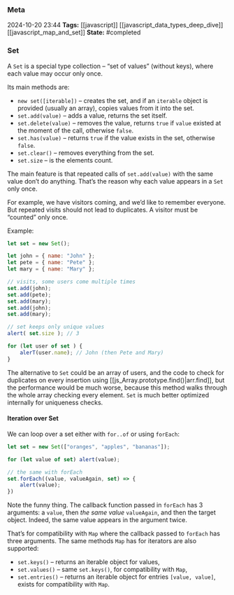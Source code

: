 ### Meta
2024-10-20 23:44
**Tags:** [[javascript]] [[javascript_data_types_deep_dive]] [[javascript_map_and_set]]
**State:** #completed 

### Set
A `Set` is a special type collection – “set of values” (without keys), where each value may occur only once.

Its main methods are:
- `new set([iterable])` – creates the set, and if an `iterable` object is provided (usually an array), copies values from it into the set.
- `set.add(value)` – adds a value, returns the set itself.
- `set.delete(value)` – removes the value, returns `true` if `value` existed at the moment of the call, otherwise `false`.
- `set.has(value)` – returns `true` if the value exists in the set, otherwise `false`.
- `set.clear()` – removes everything from the set.
- `set.size` – is the elements count.

The main feature is that repeated calls of `set.add(value)` with the same value don’t do anything. That’s the reason why each value appears in a `Set` only once.

For example, we have visitors coming, and we’d like to remember everyone. But repeated visits should not lead to duplicates. A visitor must be “counted” only once.

Example:
```JavaScript title:app.js
let set = new Set();

let john = { name: "John" };
let pete = { name: "Pete" };
let mary = { name: "Mary" };

// visits, some users come multiple times
set.add(john);
set.add(pete);
set.add(mary);
set.add(john);
set.add(mary);

// set keeps only unique values
alert( set.size ); // 3

for (let user of set ) {
	alerT(user.name); // John (then Pete and Mary)
}
```

The alternative to `Set` could be an array of users, and the code to check for duplicates on every insertion using [[js_Array.prototype.find()|arr.find]], but the performance would be much worse, because this method walks through the whole array checking every element. `Set` is much better optimized internally for uniqueness checks.

#### Iteration over Set
We can loop over a set either with `for..of` or using `forEach`:
```JavaScript title:app.js
let set = new Set(["oranges", "apples", "bananas"]);

for (let value of set) alert(value);

// the same with forEach
set.forEach((value, valueAgain, set) => {
	alert(value);
})
```

Note the funny thing. The callback function passed in `forEach` has 3 arguments: a `value`, then *the same value* `valueAgain`, and then the target object. Indeed, the same value appears in the argument twice.

That’s for compatibility with `Map` where the callback passed to `forEach` has three arguments. The same methods `Map` has for iterators are also supported:
- `set.keys()` – returns an iterable object for values,
- `set.values()` – same `set.keys()`, for compatibility with `Map`,
- `set.entries()` – returns an iterable object for entries `[value, value]`, exists for compatibility with `Map`.